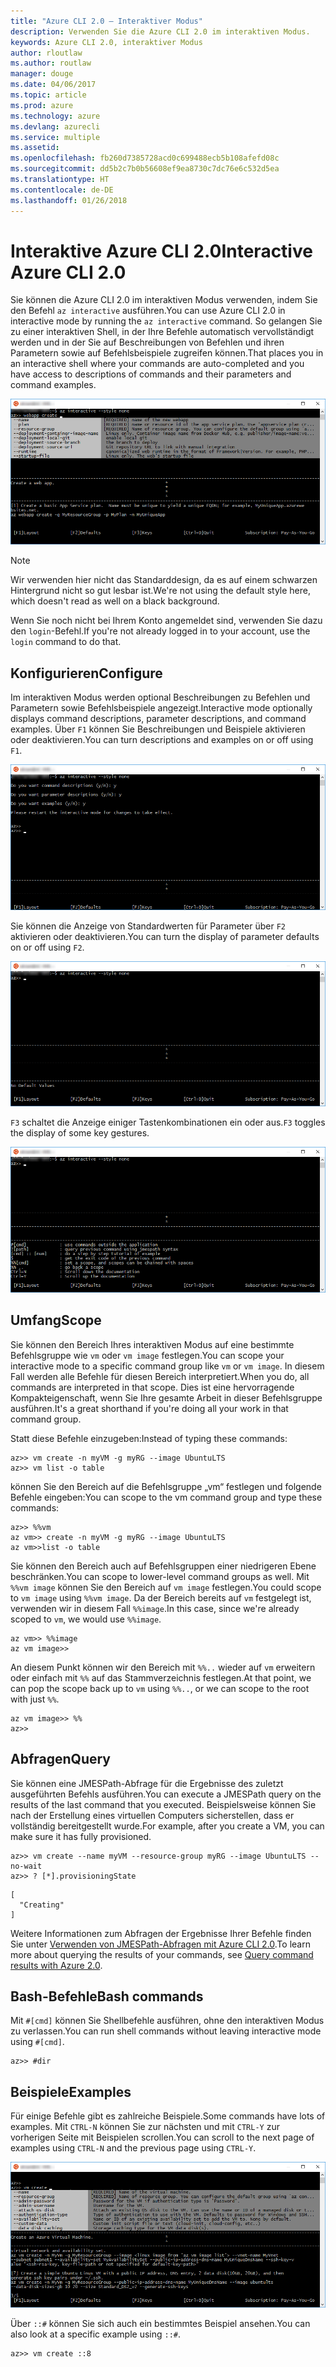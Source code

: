 ```yaml
---
title: "Azure CLI 2.0 – Interaktiver Modus"
description: Verwenden Sie die Azure CLI 2.0 im interaktiven Modus.
keywords: Azure CLI 2.0, interaktiver Modus
author: rloutlaw
ms.author: routlaw
manager: douge
ms.date: 04/06/2017
ms.topic: article
ms.prod: azure
ms.technology: azure
ms.devlang: azurecli
ms.service: multiple
ms.assetid: 
ms.openlocfilehash: fb260d7385728acd0c699488ecb5b108afefd08c
ms.sourcegitcommit: dd5b2c7b0b56608ef9ea8730c7dc76e6c532d5ea
ms.translationtype: HT
ms.contentlocale: de-DE
ms.lasthandoff: 01/26/2018
---
```

# <a name="interactive-azure-cli-20"></a><span data-ttu-id="119fc-104">Interaktive Azure CLI 2.0</span><span class="sxs-lookup"><span data-stu-id="119fc-104">Interactive Azure CLI 2.0</span></span>

<span data-ttu-id="119fc-105">Sie können die Azure CLI 2.0 im interaktiven Modus verwenden, indem Sie den Befehl `az interactive` ausführen.</span><span class="sxs-lookup"><span data-stu-id="119fc-105">You can use Azure CLI 2.0 in interactive mode by running the `az interactive` command.</span></span>
<span data-ttu-id="119fc-106">So gelangen Sie zu einer interaktiven Shell, in der Ihre Befehle automatisch vervollständigt werden und in der Sie auf Beschreibungen von Befehlen und ihren Parametern sowie auf Befehlsbeispiele zugreifen können.</span><span class="sxs-lookup"><span data-stu-id="119fc-106">That places you in an interactive shell where your commands are auto-completed and you have access to descriptions of commands and their parameters and command examples.</span></span>

![Interaktiver Modus](./media/interactive-azure-cli/webapp-create.png)

> [!NOTE]
> <span data-ttu-id="119fc-108">Wir verwenden hier nicht das Standarddesign, da es auf einem schwarzen Hintergrund nicht so gut lesbar ist.</span><span class="sxs-lookup"><span data-stu-id="119fc-108">We're not using the default style here, which doesn't read as well on a black background.</span></span>

<span data-ttu-id="119fc-109">Wenn Sie noch nicht bei Ihrem Konto angemeldet sind, verwenden Sie dazu den `login`-Befehl.</span><span class="sxs-lookup"><span data-stu-id="119fc-109">If you're not already logged in to your account, use the `login` command to do that.</span></span>

## <a name="configure"></a><span data-ttu-id="119fc-110">Konfigurieren</span><span class="sxs-lookup"><span data-stu-id="119fc-110">Configure</span></span>

<span data-ttu-id="119fc-111">Im interaktiven Modus werden optional Beschreibungen zu Befehlen und Parametern sowie Befehlsbeispiele angezeigt.</span><span class="sxs-lookup"><span data-stu-id="119fc-111">Interactive mode optionally displays command descriptions, parameter descriptions, and command examples.</span></span>
<span data-ttu-id="119fc-112">Über `F1` können Sie Beschreibungen und Beispiele aktivieren oder deaktivieren.</span><span class="sxs-lookup"><span data-stu-id="119fc-112">You can turn descriptions and examples on or off using `F1`.</span></span>

![Beschreibungen und Beispiele](./media/interactive-azure-cli/descriptions-and-examples.png)

<span data-ttu-id="119fc-114">Sie können die Anzeige von Standardwerten für Parameter über `F2` aktivieren oder deaktivieren.</span><span class="sxs-lookup"><span data-stu-id="119fc-114">You can turn the display of parameter defaults on or off using `F2`.</span></span>

![Standardwerte](./media/interactive-azure-cli/defaults.png)

<span data-ttu-id="119fc-116">`F3` schaltet die Anzeige einiger Tastenkombinationen ein oder aus.</span><span class="sxs-lookup"><span data-stu-id="119fc-116">`F3` toggles the display of some key gestures.</span></span>

![Tastenkombinationen](./media/interactive-azure-cli/gestures.png)

## <a name="scope"></a><span data-ttu-id="119fc-118">Umfang</span><span class="sxs-lookup"><span data-stu-id="119fc-118">Scope</span></span>

<span data-ttu-id="119fc-119">Sie können den Bereich Ihres interaktiven Modus auf eine bestimmte Befehlsgruppe wie `vm` oder `vm image` festlegen.</span><span class="sxs-lookup"><span data-stu-id="119fc-119">You can scope your interactive mode to a specific command group like `vm` or `vm image`.</span></span>
<span data-ttu-id="119fc-120">In diesem Fall werden alle Befehle für diesen Bereich interpretiert.</span><span class="sxs-lookup"><span data-stu-id="119fc-120">When you do, all commands are interpreted in that scope.</span></span>
<span data-ttu-id="119fc-121">Dies ist eine hervorragende Kompakteigenschaft, wenn Sie Ihre gesamte Arbeit in dieser Befehlsgruppe ausführen.</span><span class="sxs-lookup"><span data-stu-id="119fc-121">It's a great shorthand if you're doing all your work in that command group.</span></span>

<span data-ttu-id="119fc-122">Statt diese Befehle einzugeben:</span><span class="sxs-lookup"><span data-stu-id="119fc-122">Instead of typing these commands:</span></span>

```azurecli
az>> vm create -n myVM -g myRG --image UbuntuLTS
az>> vm list -o table
```

<span data-ttu-id="119fc-123">können Sie den Bereich auf die Befehlsgruppe „vm“ festlegen und folgende Befehle eingeben:</span><span class="sxs-lookup"><span data-stu-id="119fc-123">You can scope to the vm command group and type these commands:</span></span>

```azurecli
az>> %%vm
az vm>> create -n myVM -g myRG --image UbuntuLTS
az vm>>list -o table
```

<span data-ttu-id="119fc-124">Sie können den Bereich auch auf Befehlsgruppen einer niedrigeren Ebene beschränken.</span><span class="sxs-lookup"><span data-stu-id="119fc-124">You can scope to lower-level command groups as well.</span></span>
<span data-ttu-id="119fc-125">Mit `%%vm image` können Sie den Bereich auf `vm image` festlegen.</span><span class="sxs-lookup"><span data-stu-id="119fc-125">You could scope to `vm image` using `%%vm image`.</span></span>
<span data-ttu-id="119fc-126">Da der Bereich bereits auf `vm` festgelegt ist, verwenden wir in diesem Fall `%%image`.</span><span class="sxs-lookup"><span data-stu-id="119fc-126">In this case, since we're already scoped to `vm`, we would use `%%image`.</span></span>

```azurecli
az vm>> %%image
az vm image>>
```

<span data-ttu-id="119fc-127">An diesem Punkt können wir den Bereich mit `%%..` wieder auf `vm` erweitern oder einfach mit `%%` auf das Stammverzeichnis festlegen.</span><span class="sxs-lookup"><span data-stu-id="119fc-127">At that point, we can pop the scope back up to `vm` using `%%..`, or we can scope to the root with just `%%`.</span></span>

```azurecli
az vm image>> %%
az>>
```

## <a name="query"></a><span data-ttu-id="119fc-128">Abfragen</span><span class="sxs-lookup"><span data-stu-id="119fc-128">Query</span></span>

<span data-ttu-id="119fc-129">Sie können eine JMESPath-Abfrage für die Ergebnisse des zuletzt ausgeführten Befehls ausführen.</span><span class="sxs-lookup"><span data-stu-id="119fc-129">You can execute a JMESPath query on the results of the last command that you executed.</span></span>
<span data-ttu-id="119fc-130">Beispielsweise können Sie nach der Erstellung eines virtuellen Computers sicherstellen, dass er vollständig bereitgestellt wurde.</span><span class="sxs-lookup"><span data-stu-id="119fc-130">For example, after you create a VM, you can make sure it has fully provisioned.</span></span>

```azurecli
az>> vm create --name myVM --resource-group myRG --image UbuntuLTS --no-wait
az>> ? [*].provisioningState
```

```
[
  "Creating"
]
```

<span data-ttu-id="119fc-131">Weitere Informationen zum Abfragen der Ergebnisse Ihrer Befehle finden Sie unter [Verwenden von JMESPath-Abfragen mit Azure CLI 2.0](query-azure-cli.md).</span><span class="sxs-lookup"><span data-stu-id="119fc-131">To learn more about querying the results of your commands, see [Query command results with Azure 2.0](query-azure-cli.md).</span></span>

## <a name="bash-commands"></a><span data-ttu-id="119fc-132">Bash-Befehle</span><span class="sxs-lookup"><span data-stu-id="119fc-132">Bash commands</span></span>

<span data-ttu-id="119fc-133">Mit `#[cmd]` können Sie Shellbefehle ausführen, ohne den interaktiven Modus zu verlassen.</span><span class="sxs-lookup"><span data-stu-id="119fc-133">You can run shell commands without leaving interactive mode using `#[cmd]`.</span></span>

```azurecli
az>> #dir
```

## <a name="examples"></a><span data-ttu-id="119fc-134">Beispiele</span><span class="sxs-lookup"><span data-stu-id="119fc-134">Examples</span></span>

<span data-ttu-id="119fc-135">Für einige Befehle gibt es zahlreiche Beispiele.</span><span class="sxs-lookup"><span data-stu-id="119fc-135">Some commands have lots of examples.</span></span>
<span data-ttu-id="119fc-136">Mit `CTRL-N` können Sie zur nächsten und mit `CTRL-Y` zur vorherigen Seite mit Beispielen scrollen.</span><span class="sxs-lookup"><span data-stu-id="119fc-136">You can scroll to the next page of examples using `CTRL-N` and the previous page using `CTRL-Y`.</span></span>

![Beispiele](./media/interactive-azure-cli/examples.png)

<span data-ttu-id="119fc-138">Über `::#` können Sie sich auch ein bestimmtes Beispiel ansehen.</span><span class="sxs-lookup"><span data-stu-id="119fc-138">You can also look at a specific example using `::#`.</span></span>

```azurecli
az>> vm create ::8
```
